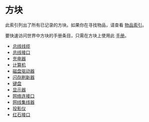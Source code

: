 # 方块
此索引列出了所有已记录的方块。如果你在寻找物品，请查看 [物品索引](../item/index.md)。

要快速访问世界中方块的手册条目，只需在方块上使用此 [手册](../item/manual.md)。

- [总线线缆](bus_cable.md)
- [总线接口](bus_interface.md)
- [充电器](charger.md)
- [计算机](computer.md)
- [磁盘驱动器](disk_drive.md)
- [闪存刷新器](flash_memory_flasher.md)
- [键盘](keyboard.md)
- [显示器](monitor.md)
- [网络连接口](network_connector.md)
- [网线集线器](network_hub.md)
- [投影仪](projector.md)
- [红石接口](redstone_interface.md)
